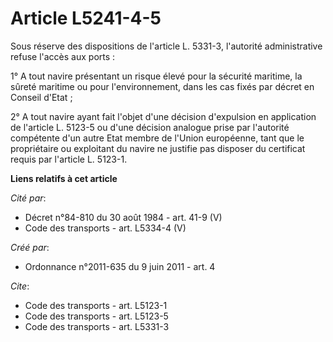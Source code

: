 # Article L5241-4-5

Sous réserve des dispositions de l'article L. 5331-3, l'autorité administrative refuse l'accès aux ports : 

1° A tout navire présentant un risque élevé pour la sécurité maritime, la sûreté maritime ou pour l'environnement, dans les
cas fixés par décret en Conseil d'Etat ; 

2° A tout navire ayant fait l'objet d'une décision d'expulsion en application de l'article L. 5123-5 ou d'une décision
analogue prise par l'autorité compétente d'un autre Etat membre de l'Union européenne, tant que le propriétaire ou exploitant
du navire ne justifie pas disposer du certificat requis par l'article L. 5123-1.

**Liens relatifs à cet article**

_Cité par_:

  - Décret n°84-810 du 30 août 1984 - art. 41-9 (V)
  - Code des transports - art. L5334-4 (V)

_Créé par_:

  - Ordonnance n°2011-635 du 9 juin 2011 - art. 4

_Cite_:

  - Code des transports - art. L5123-1
  - Code des transports - art. L5123-5
  - Code des transports - art. L5331-3
